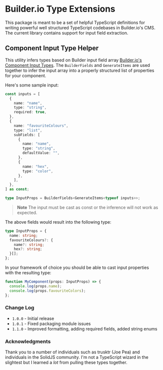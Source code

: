 # Builder.io Type Extensions

This package is meant to be a set of helpful TypeScript definitions for writing powerful well structured TypeScript codebases in Builder.io's CMS. The current library contains support for input field extraction.

## Component Input Type Helper

This utility infers types based on Builder input field array [Builder.io's Component Input Types](https://www.builder.io/c/docs/custom-components-input-types). The `BuilderFields` and `GenerateItems` are used together to infer the input array into a properly structured list of properties for your component.

Here's some sample input:

```ts
const inputs = [
  {
    name: "name",
    type: "string",
    required: true,
  },
  {
    name: "favouriteColours",
    type: "list",
    subFields: [
      {
        name: "name",
        type: "string",
        defaultValue: "",
      },
      {
        name: "hex",
        type: "color",
      },
    ],
  },
] as const;

type InputProps = BuilderFields<GenerateItems<typeof inputs>>;
```

> **Note**
> The input must be cast as const or the inference will not work as expected.

The above fields would result into the following type:

```ts
type InputProps = {
  name: string;
  favouriteColours?: {
    name?: string;
    hex?: string;
  }[];
};
```

In your framework of choice you should be able to cast input properties with the resulting type:

```ts
function MyComponent(props: InputProps) => {
  console.log(props.name);
  console.log(props.favouriteColors);
};
```

### Change Log

- `1.0.0` - Initial release
- `1.0.1` - Fixed packaging module issues
- `1.1.0` - Improved formatting, adding required fields, added string enums

### Acknowledgments

Thank you to a number of individuals such as trusktr (Joe Pea) and individuals in the SolidJS community. I'm not a TypeScript wizard in the slightest but I learned a _lot_ from pulling these types together.
